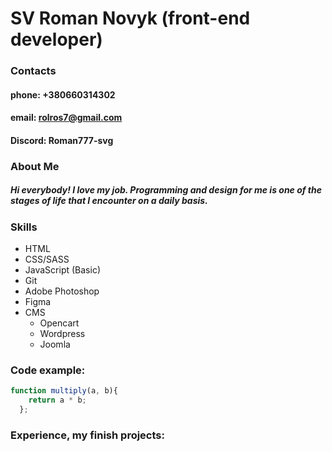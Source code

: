 # SV Roman Novyk (front-end developer)

### Contacts

#### phone: +380660314302
#### email: rolros7@gmail.com
#### Discord: Roman777-svg 

### About Me

##### Hi everybody! I love my job. Programming and design for me is one of the stages of life that I encounter on a daily basis.

### Skills

* HTML
* CSS/SASS
* JavaScript (Basic)
* Git
* Adobe Photoshop
* Figma
* CMS 
  * Opencart
  * Wordpress
  * Joomla



### Code example:
```javascript
function multiply(a, b){
    return a * b;
  };
```

### Experience, my finish projects: